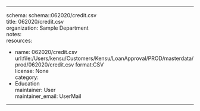 


---  
schema: schema::062020/credit.csv  
title: 062020/credit.csv  
organization: Sample Department  
notes:   
resources:  
- name: 062020/credit.csv 
 url:file:/Users/kensu/Customers/Kensu/LoanApproval/PROD/masterdata/prod/062020/credit.csv 
 format:CSV  
license: None  
category:
 - Education  
maintainer: User  
maintainer_email: UserMail  
---